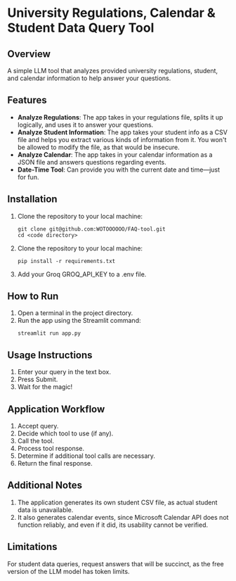 # University Regulations, Calendar & Student Data Query Tool

## Overview

A simple LLM tool that analyzes provided university regulations, student, and calendar information to help answer your questions.

## Features

- **Analyze Regulations**: The app takes in your regulations file, splits it up logically, and uses it to answer your questions.
- **Analyze Student Information**: The app takes your student info as a CSV file and helps you extract various kinds of information from it. You won't be allowed to modify the file, as that would be insecure.
- **Analyze Calendar**: The app takes in your calendar information as a JSON file and answers questions regarding events.
- **Date-Time Tool**: Can provide you with the current date and time—just for fun.

## Installation

1. Clone the repository to your local machine:
   ```
   git clone git@github.com:WOTOOOOOO/FAQ-tool.git
   cd <code directory>

2. Clone the repository to your local machine:
   ```
   pip install -r requirements.txt

3. Add your Groq GROQ_API_KEY to a .env file.

## How to Run

1. Open a terminal in the project directory.
2. Run the app using the Streamlit command:
   ```
   streamlit run app.py

## Usage Instructions

1. Enter your query in the text box.
2. Press Submit.
3. Wait for the magic!

## Application Workflow

1. Accept query.
2. Decide which tool to use (if any).
3. Call the tool.
4. Process tool response.
5. Determine if additional tool calls are necessary.
6. Return the final response.

## Additional Notes

1. The application generates its own student CSV file, as actual student data is unavailable.
2. It also generates calendar events, since Microsoft Calendar API does not function reliably, and even if it did, its usability cannot be verified.

## Limitations

For student data queries, request answers that will be succinct, as the free version of the LLM model has token limits.

